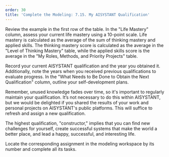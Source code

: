 ```yaml
---
order: 30
title: 'Complete the Modeling: 7.15. My AISYSTANT Qualification'
---
```


Review the example in the first row of the table. In the "Life Mastery" column, assess your current life mastery using a 10-point scale. Life mastery is calculated as the average of the sum of thinking mastery and applied skills. The thinking mastery score is calculated as the average in the "Level of Thinking Mastery" table, while the applied skills score is the average in the "My Roles, Methods, and Priority Projects" table.

Record your current AISYSTANT qualification and the year you obtained it. Additionally, note the years when you received previous qualifications to evaluate progress. In the "What Needs to Be Done to Obtain the Next Qualification" column, outline your self-development plans.

Remember, unused knowledge fades over time, so it's important to regularly maintain your qualification. It’s not necessary to do this within AISYSTANT, but we would be delighted if you shared the results of your work and personal projects on AISYSTANT's public platforms. This will suffice to refresh and assign a new qualification.

The highest qualification, "constructor," implies that you can find new challenges for yourself, create successful systems that make the world a better place, and lead a happy, successful, and interesting life.

Locate the corresponding assignment in the modeling workspace by its number and complete all its tasks.